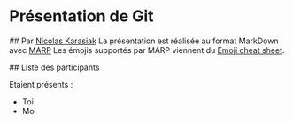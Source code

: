 # Présentation de Git
## Par [Nicolas Karasiak](http://www.karasiak.net)
La présentation est réalisée au format MarkDown avec [MARP](https://yhatt.github.io/marp/)
Les émojis supportés par MARP viennent du [Emoji cheat sheet](https://www.webpagefx.com/tools/emoji-cheat-sheet/).

## Liste des participants

Étaient présents : 
- Toi
- Moi


